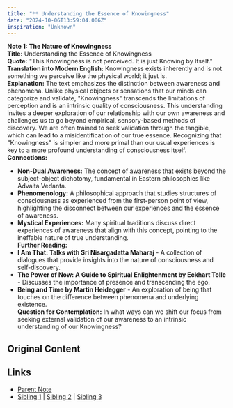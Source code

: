 ```yaml
---
title: "** Understanding the Essence of Knowingness"
date: "2024-10-06T13:59:04.006Z"
inspiration: "Unknown"
---
```


  
**Note 1: The Nature of Knowingness**  
**Title:** Understanding the Essence of Knowingness  
**Quote:** "This Knowingness is not perceived. It is just Knowing by Itself."  
**Translation into Modern English:** Knowingness exists inherently and is not something we perceive like the physical world; it just is.  
**Explanation:** The text emphasizes the distinction between awareness and phenomena. Unlike physical objects or sensations that our minds can categorize and validate, "Knowingness" transcends the limitations of perception and is an intrinsic quality of consciousness. This understanding invites a deeper exploration of our relationship with our own awareness and challenges us to go beyond empirical, sensory-based methods of discovery. We are often trained to seek validation through the tangible, which can lead to a misidentification of our true essence. Recognizing that "Knowingness" is simpler and more primal than our usual experiences is key to a more profound understanding of consciousness itself.  
**Connections:**  
- **Non-Dual Awareness:** The concept of awareness that exists beyond the subject-object dichotomy, fundamental in Eastern philosophies like Advaita Vedanta.  
- **Phenomenology:** A philosophical approach that studies structures of consciousness as experienced from the first-person point of view, highlighting the disconnect between our experiences and the essence of awareness.  
- **Mystical Experiences:** Many spiritual traditions discuss direct experiences of awareness that align with this concept, pointing to the ineffable nature of true understanding.  
**Further Reading:**  
- **I Am That: Talks with Sri Nisargadatta Maharaj** - A collection of dialogues that provide insights into the nature of consciousness and self-discovery.  
- **The Power of Now: A Guide to Spiritual Enlightenment by Eckhart Tolle** - Discusses the importance of presence and transcending the ego.  
- **Being and Time by Martin Heidegger** - An exploration of being that touches on the difference between phenomena and underlying existence.  
**Question for Contemplation:** In what ways can we shift our focus from seeking external validation of our awareness to an intrinsic understanding of our Knowingness?  



## Original Content



## Links

- [Parent Note](/parent-note.md)
- [Sibling 1](/zettel1.md) | [Sibling 2](/zettel2.md) | [Sibling 3](/zettel3.md)
